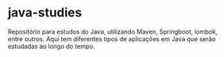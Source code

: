 # java-studies
Repositório para estudos do Java, utilizando Maven, Springboot, lombok, entre outros. Aqui tem diferentes tipos de aplicações em Java que serão estudadas ao longo do tempo.
